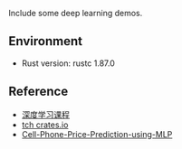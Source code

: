 Include some deep learning demos.

## Environment
- Rust version: rustc 1.87.0

## Reference
- [深度学习课程](https://www.bilibili.com/video/BV1d378zMEBg)
- [tch crates.io](https://crates.io/crates/tch)
- [Cell-Phone-Price-Prediction-using-MLP](https://github.com/Foxbabe1q/Cell-Phone-Price-Prediction-using-MLP)
